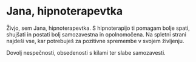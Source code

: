 # Jana, hipnoterapevtka


Živjo, sem Jana, hipnoterapevtka. S hipnoterapijo ti pomagam bolje spati, shujšati in postati bolj samozavestna in opolnomočena. Na spletni strani najdeši vse, kar potrebuješ za pozitivne spremembe v svojem življenju.

Dovolj nespečnosti, obsedenosti s kilami ter slabe samozavesti.


